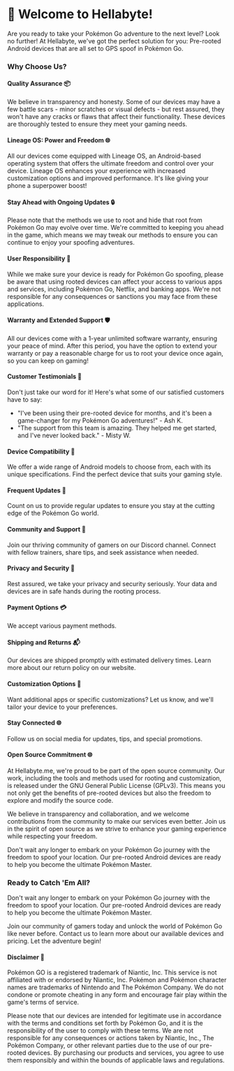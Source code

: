 <h1> 🚀 Welcome to Hellabyte! </h1>

Are you ready to take your Pokémon Go adventure to the next level? Look no further! At Hellabyte, we've got the perfect solution for you: Pre-rooted Android devices that are all set to GPS spoof in Pokémon Go.

### Why Choose Us?

#### **Quality Assurance 📦**
We believe in transparency and honesty. Some of our devices may have a few battle scars - minor scratches or visual defects - but rest assured, they won't have any cracks or flaws that affect their functionality. These devices are thoroughly tested to ensure they meet your gaming needs.

#### **Lineage OS: Power and Freedom 🌐**
All our devices come equipped with Lineage OS, an Android-based operating system that offers the ultimate freedom and control over your device. Lineage OS enhances your experience with increased customization options and improved performance. It's like giving your phone a superpower boost!

#### **Stay Ahead with Ongoing Updates 🔒**
Please note that the methods we use to root and hide that root from Pokémon Go may evolve over time. We're committed to keeping you ahead in the game, which means we may tweak our methods to ensure you can continue to enjoy your spoofing adventures.

#### **User Responsibility 🧐**
While we make sure your device is ready for Pokémon Go spoofing, please be aware that using rooted devices can affect your access to various apps and services, including Pokémon Go, Netflix, and banking apps. We're not responsible for any consequences or sanctions you may face from these applications.

#### **Warranty and Extended Support 🛡️**
All our devices come with a 1-year unlimited software warranty, ensuring your peace of mind. After this period, you have the option to extend your warranty or pay a reasonable charge for us to root your device once again, so you can keep on gaming!

#### **Customer Testimonials 🌟**
Don't just take our word for it! Here's what some of our satisfied customers have to say:
- "I've been using their pre-rooted device for months, and it's been a game-changer for my Pokémon Go adventures!" - Ash K.
- "The support from this team is amazing. They helped me get started, and I've never looked back." - Misty W.

#### **Device Compatibility 📱**
We offer a wide range of Android models to choose from, each with its unique specifications. Find the perfect device that suits your gaming style.

#### **Frequent Updates 🔄**
Count on us to provide regular updates to ensure you stay at the cutting edge of the Pokémon Go world.

#### **Community and Support 🤝**
Join our thriving community of gamers on our Discord channel. Connect with fellow trainers, share tips, and seek assistance when needed.

#### **Privacy and Security 🔐**
Rest assured, we take your privacy and security seriously. Your data and devices are in safe hands during the rooting process.

#### **Payment Options 💳**
We accept various payment methods.

#### **Shipping and Returns 📬**
Our devices are shipped promptly with estimated delivery times. Learn more about our return policy on our website.

#### **Customization Options 🎨**
Want additional apps or specific customizations? Let us know, and we'll tailor your device to your preferences.

#### **Stay Connected 🌐**
Follow us on social media for updates, tips, and special promotions.

#### Open Source Commitment 🌐
At Hellabyte.me, we're proud to be part of the open source community. Our work, including the tools and methods used for rooting and customization, is released under the GNU General Public License (GPLv3). This means you not only get the benefits of pre-rooted devices but also the freedom to explore and modify the source code.

We believe in transparency and collaboration, and we welcome contributions from the community to make our services even better. Join us in the spirit of open source as we strive to enhance your gaming experience while respecting your freedom.

Don't wait any longer to embark on your Pokémon Go journey with the freedom to spoof your location. Our pre-rooted Android devices are ready to help you become the ultimate Pokémon Master.

### Ready to Catch 'Em All?

Don't wait any longer to embark on your Pokémon Go journey with the freedom to spoof your location. Our pre-rooted Android devices are ready to help you become the ultimate Pokémon Master.

Join our community of gamers today and unlock the world of Pokémon Go like never before. Contact us to learn more about our available devices and pricing. Let the adventure begin!

#### **Disclaimer 📜**

Pokémon GO is a registered trademark of Niantic, Inc. This service is not affiliated with or endorsed by Niantic, Inc. Pokémon and Pokémon character names are trademarks of Nintendo and The Pokémon Company. We do not condone or promote cheating in any form and encourage fair play within the game's terms of service.

Please note that our devices are intended for legitimate use in accordance with the terms and conditions set forth by Pokémon Go, and it is the responsibility of the user to comply with these terms. We are not responsible for any consequences or actions taken by Niantic, Inc., The Pokémon Company, or other relevant parties due to the use of our pre-rooted devices. By purchasing our products and services, you agree to use them responsibly and within the bounds of applicable laws and regulations.
